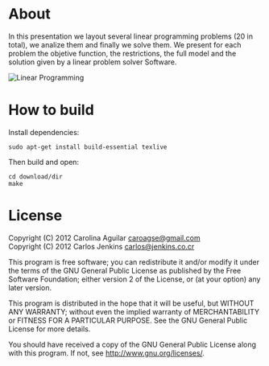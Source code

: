 About
=====

In this presentation we layout several linear programming problems 
(20 in total), we analize them and finally we solve them. We present for 
each problem the objetive function, the restrictions, the full model and 
the solution given by a linear problem solver Software.

![Linear Programming](https://raw.github.com/carlos-jenkins/linear-programming-presentation/master/media/screenshot1.png "Linear Programming")

How to build
============

Install dependencies:

```shell
sudo apt-get install build-essential texlive
```

Then build and open:

```shell
cd download/dir
make
```


License
=======

Copyright (C) 2012 Carolina Aguilar <caroagse@gmail.com>  
Copyright (C) 2012 Carlos Jenkins <carlos@jenkins.co.cr>

This program is free software; you can redistribute it and/or modify
it under the terms of the GNU General Public License as published by
the Free Software Foundation; either version 2 of the License, or
(at your option) any later version.

This program is distributed in the hope that it will be useful,
but WITHOUT ANY WARRANTY; without even the implied warranty of
MERCHANTABILITY or FITNESS FOR A PARTICULAR PURPOSE.  See the
GNU General Public License for more details.

You should have received a copy of the GNU General Public License
along with this program.  If not, see <http://www.gnu.org/licenses/>.


